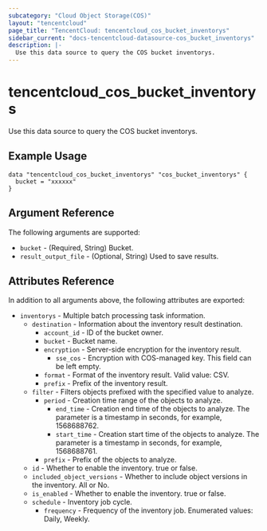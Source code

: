```yaml
---
subcategory: "Cloud Object Storage(COS)"
layout: "tencentcloud"
page_title: "TencentCloud: tencentcloud_cos_bucket_inventorys"
sidebar_current: "docs-tencentcloud-datasource-cos_bucket_inventorys"
description: |-
  Use this data source to query the COS bucket inventorys.
---
```


# tencentcloud_cos_bucket_inventorys

Use this data source to query the COS bucket inventorys.

## Example Usage

```hcl
data "tencentcloud_cos_bucket_inventorys" "cos_bucket_inventorys" {
  bucket = "xxxxxx"
}
```

## Argument Reference

The following arguments are supported:

* `bucket` - (Required, String) Bucket.
* `result_output_file` - (Optional, String) Used to save results.

## Attributes Reference

In addition to all arguments above, the following attributes are exported:

* `inventorys` - Multiple batch processing task information.
  * `destination` - Information about the inventory result destination.
    * `account_id` - ID of the bucket owner.
    * `bucket` - Bucket name.
    * `encryption` - Server-side encryption for the inventory result.
      * `sse_cos` - Encryption with COS-managed key. This field can be left empty.
    * `format` - Format of the inventory result. Valid value: CSV.
    * `prefix` - Prefix of the inventory result.
  * `filter` - Filters objects prefixed with the specified value to analyze.
    * `period` - Creation time range of the objects to analyze.
      * `end_time` - Creation end time of the objects to analyze. The parameter is a timestamp in seconds, for example, 1568688762.
      * `start_time` - Creation start time of the objects to analyze. The parameter is a timestamp in seconds, for example, 1568688761.
    * `prefix` - Prefix of the objects to analyze.
  * `id` - Whether to enable the inventory. true or false.
  * `included_object_versions` - Whether to include object versions in the inventory. All or No.
  * `is_enabled` - Whether to enable the inventory. true or false.
  * `schedule` - Inventory job cycle.
    * `frequency` - Frequency of the inventory job. Enumerated values: Daily, Weekly.


